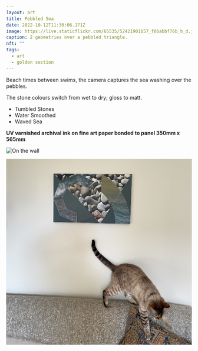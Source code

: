 ```yaml
---
layout: art
title: Pebbled Sea
date: 2022-10-12T11:30:06.171Z
image: https://live.staticflickr.com/65535/52421901657_f86abbf76b_h_d.jpg
caption: 2 geometries over a pebbled triangle.
nft: ""
tags:
  - art
  - golden section
---
```

Beach times between swims, the camera captures the sea washing over the pebbles.

The stone colours switch from wet to dry; gloss to matt.

* Tumbled Stones
* Water Smoothed
* Waved Sea

**UV varnished archival ink on fine art paper bonded to panel 350mm x 565mm**

![On the wall](/uploads/pebbledseainsitu.jpeg "Showing scale")

![Ashima on the sofa](/uploads/img_2603.jpeg "Ashima on the sofa")
